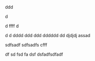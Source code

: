 ddd

d

d
ffff
d

d
d
dddd
ddd
ddd
dddddd
dd
djdjdj
assad

sdfsadf
sdfsadfs
cfff

df
sd
fsd
fa
dsf
dsfadfsdfadf

